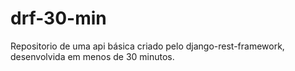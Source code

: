 # drf-30-min

Repositorio de uma api básica criado pelo django-rest-framework, desenvolvida em menos de 30 minutos.
